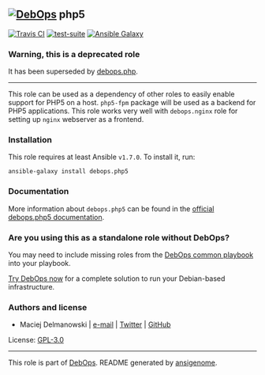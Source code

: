 ## [![DebOps](https://debops.org/images/debops-small.png)](https://debops.org) php5

<!-- This file was generated by Ansigenome. Do not edit this file directly but
     instead have a look at the files in the ./meta/ directory. -->

[![Travis CI](https://img.shields.io/travis/debops/ansible-php5.svg?style=flat)](https://travis-ci.org/debops/ansible-php5)
[![test-suite](https://img.shields.io/badge/test--suite-ansible--php5-blue.svg?style=flat)](https://github.com/debops/test-suite/tree/master/ansible-php5/)
[![Ansible Galaxy](https://img.shields.io/badge/galaxy-debops.php5-660198.svg?style=flat)](https://galaxy.ansible.com/debops/php5)


### Warning, this is a deprecated role

It has been superseded by [debops.php](https://github.com/debops/ansible-php).

***

This role can be used as a dependency of other roles to easily enable
support for PHP5 on a host. `php5-fpm` package will be used as a backend
for PHP5 applications. This role works very well with `debops.nginx` role
for setting up `nginx` webserver as a frontend.

### Installation

This role requires at least Ansible `v1.7.0`. To install it, run:

```Shell
ansible-galaxy install debops.php5
```

### Documentation

More information about `debops.php5` can be found in the
[official debops.php5 documentation](https://docs.debops.org/en/latest/ansible/roles/ansible-php5/docs/).



### Are you using this as a standalone role without DebOps?

You may need to include missing roles from the [DebOps common
playbook](https://github.com/debops/debops-playbooks/blob/master/playbooks/common.yml)
into your playbook.

[Try DebOps now](https://debops.org/) for a complete solution to run your Debian-based infrastructure.





### Authors and license

- Maciej Delmanowski | [e-mail](mailto:drybjed@gmail.com) | [Twitter](https://twitter.com/drybjed) | [GitHub](https://github.com/drybjed)

License: [GPL-3.0](https://tldrlegal.com/license/gnu-general-public-license-v3-%28gpl-3%29)

***

This role is part of [DebOps](https://debops.org/). README generated by [ansigenome](https://github.com/nickjj/ansigenome/).
